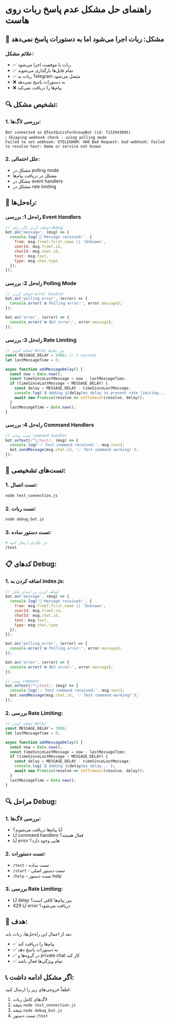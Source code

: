 # راهنمای حل مشکل عدم پاسخ ربات روی هاست

## 🚨 مشکل: ربات اجرا می‌شود اما به دستورات پاسخ نمی‌دهد

### علائم مشکل:
- ✅ ربات با موفقیت اجرا می‌شود
- ✅ تمام فایل‌ها بارگذاری می‌شوند
- ✅ ربات به Telegram متصل می‌شود
- ❌ به دستورات پاسخ نمی‌دهد
- ❌ پیام‌ها را دریافت نمی‌کند

## 🔍 تشخیص مشکل:

### 1. **بررسی لاگ‌ها:**
```
Bot connected as @TestQuizzForGroupBot (id: 7132943895)
ℹ️ Skipping webhook check - using polling mode
Failed to set webhook: ETELEGRAM: 400 Bad Request: bad webhook: Failed to resolve host: Name or service not known
```

### 2. **علل احتمالی:**
- مشکل در polling mode
- مشکل در دریافت پیام‌ها
- مشکل در event handlers
- مشکل در rate limiting

## 🔧 راه‌حل‌ها:

### راه‌حل 1: **بررسی Event Handlers**

```javascript
// اضافه کردن لاگ برای debug
bot.on('message', (msg) => {
  console.log('📨 Message received:', {
    from: msg.from?.first_name || 'Unknown',
    userId: msg.from?.id,
    chatId: msg.chat.id,
    text: msg.text,
    type: msg.chat.type
  });
});
```

### راه‌حل 2: **بررسی Polling Mode**

```javascript
// اضافه کردن error handler
bot.on('polling_error', (error) => {
  console.error('❌ Polling error:', error.message);
});

bot.on('error', (error) => {
  console.error('❌ Bot error:', error.message);
});
```

### راه‌حل 3: **بررسی Rate Limiting**

```javascript
// اضافه کردن delay بین پیام‌ها
const MESSAGE_DELAY = 2000; // 2 seconds
let lastMessageTime = 0;

async function addMessageDelay() {
  const now = Date.now();
  const timeSinceLastMessage = now - lastMessageTime;
  if (timeSinceLastMessage < MESSAGE_DELAY) {
    const delay = MESSAGE_DELAY - timeSinceLastMessage;
    console.log(`⏳ Adding ${delay}ms delay to prevent rate limiting...`);
    await new Promise(resolve => setTimeout(resolve, delay));
  }
  lastMessageTime = Date.now();
}
```

### راه‌حل 4: **بررسی Command Handlers**

```javascript
// تست ساده command handler
bot.onText(/^\/test/, (msg) => {
  console.log('✅ Test command received:', msg.text);
  bot.sendMessage(msg.chat.id, '✅ Test command working!');
});
```

## 🚀 تست‌های تشخیصی:

### 1. **تست اتصال:**
```bash
node test_connection.js
```

### 2. **تست ربات:**
```bash
node debug_bot.js
```

### 3. **تست دستور ساده:**
```bash
# در تلگرام ارسال کنید:
/test
```

## 📋 کدهای Debug:

### 1. **اضافه کردن به index.js:**

```javascript
// اضافه کردن در ابتدای فایل
bot.on('message', (msg) => {
  console.log('📨 Message received:', {
    from: msg.from?.first_name || 'Unknown',
    userId: msg.from?.id,
    chatId: msg.chat.id,
    text: msg.text,
    type: msg.chat.type
  });
});

bot.on('polling_error', (error) => {
  console.error('❌ Polling error:', error.message);
});

bot.on('error', (error) => {
  console.error('❌ Bot error:', error.message);
});

// تست command
bot.onText(/^\/test/, (msg) => {
  console.log('✅ Test command received:', msg.text);
  bot.sendMessage(msg.chat.id, '✅ Test command working!');
});
```

### 2. **بررسی Rate Limiting:**

```javascript
// اضافه کردن delay
const MESSAGE_DELAY = 2000;
let lastMessageTime = 0;

async function addMessageDelay() {
  const now = Date.now();
  const timeSinceLastMessage = now - lastMessageTime;
  if (timeSinceLastMessage < MESSAGE_DELAY) {
    const delay = MESSAGE_DELAY - timeSinceLastMessage;
    console.log(`⏳ Adding ${delay}ms delay...`);
    await new Promise(resolve => setTimeout(resolve, delay));
  }
  lastMessageTime = Date.now();
}
```

## 🔍 مراحل Debug:

### 1. **بررسی لاگ‌ها:**
- آیا پیام‌ها دریافت می‌شوند؟
- آیا command handlers فعال هستند؟
- آیا error هایی وجود دارد؟

### 2. **تست دستورات:**
- `/test` - تست ساده
- `/start` - تست دستور اصلی
- `/help` - تست دستور help

### 3. **بررسی Rate Limiting:**
- آیا delay بین پیام‌ها کافی است؟
- آیا 429 error دریافت می‌شود؟

## 🎯 هدف:

بعد از اعمال این راه‌حل‌ها، ربات باید:
- ✅ پیام‌ها را دریافت کند
- ✅ به دستورات پاسخ دهد
- ✅ در گروه‌ها و private chat کار کند
- ✅ تمام ویژگی‌ها فعال باشد

## 📞 اگر مشکل ادامه داشت:

لطفاً خروجی‌های زیر را ارسال کنید:
1. لاگ‌های کامل ربات
2. نتیجه `node test_connection.js`
3. نتیجه `node debug_bot.js`
4. تست دستور `/test`
